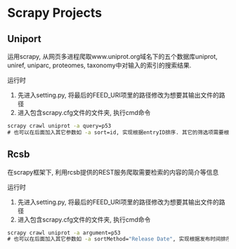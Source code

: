 # Scrapy Projects

## Uniport
运用scrapy, 从网页多进程爬取www.uniprot.org域名下的五个数据库uniprot, uniref, uniparc, proteomes, taxonomy中对输入的索引的搜索结果.

运行时

1.  先进入setting.py, 将最后的FEED_URI项里的路径修改为想要其输出文件的路径
2.  进入包含scrapy.cfg文件的文件夹, 执行cmd命令

```cmd
scrapy crawl uniprot -a query=p53
# 也可以在后面加入其它参数如 -a sort=id, 实现根据entryID排序. 其它的筛选项需要根据网站规定的语法作出修改, 暂时还未实现.
```
## Rcsb
在scrapy框架下, 利用rcsb提供的REST服务爬取需要检索的内容的简介等信息

运行时

1.  先进入setting.py, 将最后的FEED_URI项里的路径修改为想要其输出文件的路径
2.  进入包含scrapy.cfg文件的文件夹, 执行cmd命令

```cmd
scrapy crawl uniprot -a argument=p53
# 也可以在后面加入其它参数如 -a sortMethod="Release Date", 实现根据发布时间排序. 后续希望按照别的检索依据查询可以加入参数 -a queryType=StructureIdQuery, 将argument当作数据库的id来检索, 不过这一部分尚未完善.
```
